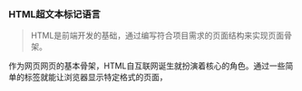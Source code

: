 ### HTML超文本标记语言

> HTML是前端开发的基础，通过编写符合项目需求的页面结构来实现页面骨架。

作为网页网页的基本骨架，HTML自互联网诞生就扮演着核心的角色。通过一些简单的标签就能让浏览器显示特定格式的页面，